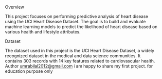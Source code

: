 
Overview

This project focuses on performing predictive analysis of heart disease using the UCI Heart Disease Dataset. The goal is to build and evaluate machine learning models to predict the likelihood of heart disease based on various health and lifestyle attributes.

Dataset

The dataset used in this project is the UCI Heart Disease Dataset, a widely recognized dataset in the medical and data science communities. It contains 303 records with 14 key features related to cardiovascular health.
Author
umrabilal2012@gmail.com
i am happy to share my first project.
for education purpose only